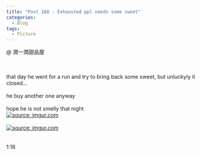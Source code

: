 ```yaml
---
title: "Post 168 - Exhausted ppl needs some sweet"
categories:
  - Blog
tags:
  - Picture
---
```


@ 潤一潤甜品屋

<br/>

<br/>
that day he went for a run and try to bring back some sweet, but unluckyly it closed... 
<br/>
<br/>
he buy another one anyway
<br/>
<br/>
hope he is not smelly that night
<br/>
<a href="https://imgur.com/xm82QEA"><img src="https://i.imgur.com/xm82QEA.jpg" title="source: imgur.com" /></a>

<br/>

<br/>
<a href="https://imgur.com/xcuXC1A"><img src="https://i.imgur.com/xcuXC1A.jpg" title="source: imgur.com" /></a>
<br/>

<br/>

<br/>
1:18
<br/>
<script src="https://utteranc.es/client.js"
        repo="serendipityinlife/serendipityinlife.github.io"
        issue-term="pathname"
        theme="github-light"
        crossorigin="anonymous"
        async>
</script>
